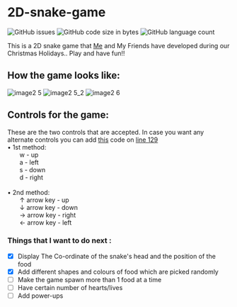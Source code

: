 # 2D-snake-game

![GitHub issues](https://img.shields.io/github/issues/voyager2005/2D-snake-game?logo=Github&style=plastic)
![GitHub code size in bytes](https://img.shields.io/github/languages/code-size/voyager2005/2D-snake-game?logo=Github&style=plastic)
![GitHub language count](https://img.shields.io/github/languages/count/voyager2005/2D-snake-game?logo=Github&style=plastic)

This is a 2D snake game that [Me] and My Friends have developed during our Christmas Holidays.. Play and have fun!!

## How the game looks like:
![image2 5](https://user-images.githubusercontent.com/76808676/104838813-47c75b80-58e3-11eb-8781-efcd9f4c7641.png)
![image2 5_2](https://user-images.githubusercontent.com/76808676/104838814-48f88880-58e3-11eb-9625-b31b88f95b19.png)
![image2 6](https://user-images.githubusercontent.com/76808676/104838979-5a8e6000-58e4-11eb-889f-602daad71d09.png)

## Controls for the game:
These are the two controls that are accepted. In case you want any alternate controls you can add [this] code on [line 129]
<br />• 1st method:
<br /> &nbsp;&nbsp;&nbsp;&nbsp;&nbsp;&nbsp;   w - up
<br /> &nbsp;&nbsp;&nbsp;&nbsp;&nbsp;&nbsp;   a - left
<br /> &nbsp;&nbsp;&nbsp;&nbsp;&nbsp;&nbsp;   s - down
<br /> &nbsp;&nbsp;&nbsp;&nbsp;&nbsp;&nbsp;   d - right
<br />
<br />• 2nd method:
<br /> &nbsp;&nbsp;&nbsp;&nbsp;&nbsp;&nbsp;   ↑ arrow key - up
<br /> &nbsp;&nbsp;&nbsp;&nbsp;&nbsp;&nbsp;   ↓ arrow key - down
<br /> &nbsp;&nbsp;&nbsp;&nbsp;&nbsp;&nbsp;   → arrow key - right
<br /> &nbsp;&nbsp;&nbsp;&nbsp;&nbsp;&nbsp;   ← arrow key - left


### Things that I want to do next :
- [x] Display The Co-ordinate of the snake's head and the position of the food 
- [x] Add different shapes and colours of food which are picked randomly
- [ ] Make the game spawn more than 1 food at a time
- [ ] Have certain number of hearts/lives
- [ ] Add power-ups
 
 [Me]: https://github.com/voyager2005
 [This]: https://github.com/voyager2005/2D-snake-game/blob/main/onkeypress.txt
 [line 129]: https://github.com/voyager2005/2D-snake-game/blob/main/2D_snake_game_beta.py
